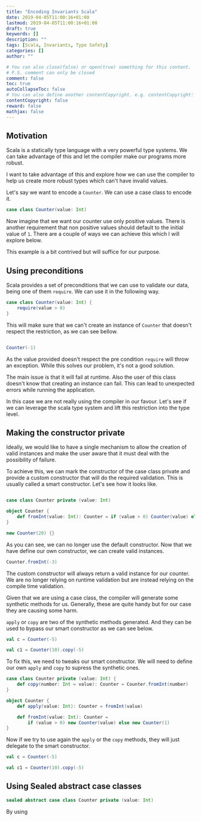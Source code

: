 ```yaml
---
title: "Encoding Invariants Scala"
date: 2019-04-05T11:00:16+01:00
lastmod: 2019-04-05T11:00:16+01:00
draft: true
keywords: []
description: ""
tags: [Scala, Invariants, Type Safety]
categories: []
author: ""

# You can also close(false) or open(true) something for this content.
# P.S. comment can only be closed
comment: false
toc: true
autoCollapseToc: false
# You can also define another contentCopyright. e.g. contentCopyright: "This is another copyright."
contentCopyright: false
reward: false
mathjax: false
---
```


<!--more-->

## Motivation
Scala is a statically type language with a very powerful type systems. We can take advantage of this and let the compiler make our programs more robust.

I want to take advantage of this and explore how we can use the compiler to help us create more robust types which can't have invalid values.

Let's say we want to encode a `Counter`. We can use a case class to encode it.

```scala mdoc
case class Counter(value: Int)
```

Now imagine that we want our counter use only positive values. There is another requirement that non positive values should default to the initial value of `1`.
There are a couple of ways we can achieve this which I will explore below.

This example is a bit contrived but will suffice for our purpose.

## Using preconditions

Scala provides a set of preconditions that we can use to validate our data, being one of them `require`.
We can use it in the following way.

```scala mdoc:reset
case class Counter(value: Int) {
    require(value > 0)
}
```

This will make sure that we can't create an instance of `Counter` that doesn't respect the restriction, as we can see bellow.

```scala mdoc:crash

Counter(-1)

```
As the value provided doesn't respect the pre condition `require` will throw an exception.
While this solves our problem, it's not a good solution. 

The main issue is that it will fail at runtime. Also the user of this class doesn't know that creating an instance can fail. This can lead to unexpected errors while running the application.

In this case we are not really using the compiler in our favour.
Let's see if we can leverage the scala type system and lift this restriction into the type level.

## Making the constructor private

Ideally, we would like to have a single mechanism to allow the creation of valid instances and make the user aware that it must deal with the possibility of failure.

To achieve this, we can mark the constructor of the case class private and provide a custom constructor that will do the required validation. This is usually called a smart constructor.
Let's see how it looks like.

```scala mdoc:reset

case class Counter private (value: Int)

object Counter {
    def fromInt(value: Int): Counter = if (value > 0) Counter(value) else Counter(1)
}
```

```scala mdoc:fail
new Counter(20) {}
```

As you can see, we can no longer use the default constructor. 
Now that we have define our own constructor, we can create valid instances.
```scala mdoc
Counter.fromInt(-3)
```
The custom constructor will always return a valid instance for our counter. 
We are no longer relying on runtime validation but are instead relying on the compile time validation.

Given that we are using a case class, the compiler will generate some synthetic methods for us. Generally, these are quite handy but for our case they are causing some harm.

`apply` or `copy` are two of the synthetic methods generated. And they can be used to bypass our smart constructor as we can see below.

```scala mdoc
val c = Counter(-5)

val c1 = Counter(10).copy(-5)

```

To fix this, we need to tweaks our smart constructor. We will need to define our own `apply` and `copy` to supress the synthetic ones.

```scala mdoc:reset
case class Counter private (value: Int) {
    def copy(number: Int = value): Counter = Counter.fromInt(number)
}

object Counter {
    def apply(value: Int): Counter = fromInt(value)

    def fromInt(value: Int): Counter = 
        if (value > 0) new Counter(value) else new Counter(1)
}
```
Now if we try to use again the `apply` or the `copy` methods, they will just delegate to the smart constructor.

```scala mdoc
val c = Counter(-5)

val c1 = Counter(10).copy(-5)
``` 

## Using Sealed abstract case classes
```scala mdoc:reset
sealed abstract case class Counter private (value: Int) 
```

By using 
```scala mdoc

```
[refined]: https://github.com/fthomas/refined